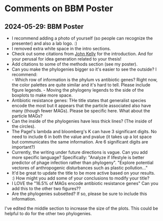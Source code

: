 # Comments on BBM Poster


## 2024-05-29: BBM Poster

- I recommend adding a photo of yourself (so people can recognize the presenter) and also a lab logo. :)  
- I removed extra white space in the intro sections.  
- Check out some citations from [John Kelly](https://scholar.google.com/citations?hl=en&user=0BTS418AAAAJ&view_op=list_works&sortby=pubdate) for the introduction. And for your perusal for idea generation related to your thesis!  
- Add citations to some of the methods section (see my poster).  
- Can you make the phylogenies bigger so it's easier to see the outside? I recommend:  
		- Which row of information is the phylum vs antibiotic genes? Right now, the color palettes are quite similar and it's hard to tell. Please include figure legends. 
		- Moving the phylogeny legends to the side of the boxplots to make more space. 
- Antibiotic resistance genes: THe title states that generalist species encode the most but it appears that the particle associated also have many (though fewer MAGs). Please be specific here. What about the particle MAGs?  
- Can the inside of the phylogenies have less thick lines? (The inside of the circles). 
- The Pagel's lambda and bloomberg's K can have 3 significant digits. No need to include 6 in both the value and pvalue (it takes up a lot space but communicates the same information. Are 6 significant digits are important?)   
- Currently, the writing under future directions is vague. Can you add more specific language? Specifically: "Analyze if lifestyle is better predictor of phage infection rather than phylogeny". "Explore potential vectores of anthropogenic disturbances such as plastic pollution..." 
- It'd be great to update the title to be more active based on your results. :) How might you add some of your conclusions to modify your title?  
- I LOVE the "16.5% of MAGs encode antibiotic resistance genes" Can you add this to the other two figures?? 
- Are the phylogenies subsetted? If so, please be sure to include this information. 

I've edited the middle section to increase the size of the plots. This could be helpful to do for the other two phylogenies. 